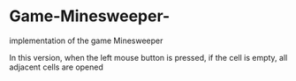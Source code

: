 # Game-Minesweeper-
implementation of the game Minesweeper

In this version, when the left mouse button is pressed, if the cell is empty, all adjacent cells are opened
